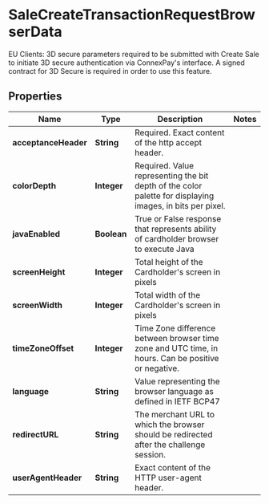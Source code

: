 

# SaleCreateTransactionRequestBrowserData

EU Clients: 3D secure parameters required to be submitted with Create Sale to initiate 3D secure authentication via ConnexPay's interface.   A signed contract for 3D Secure is required in order to use this feature.

## Properties

| Name | Type | Description | Notes |
|------------ | ------------- | ------------- | -------------|
|**acceptanceHeader** | **String** | Required.  Exact content of the http accept header. |  |
|**colorDepth** | **Integer** | Required. Value representing the bit depth of the color palette for displaying images, in bits per pixel. |  |
|**javaEnabled** | **Boolean** | True or False response that represents ability of cardholder browser to execute Java |  |
|**screenHeight** | **Integer** | Total height of the Cardholder&#39;s screen in pixels |  |
|**screenWidth** | **Integer** | Total width of the Cardholder&#39;s screen in pixels |  |
|**timeZoneOffset** | **Integer** | Time Zone difference between browser time zone and UTC time, in hours.  Can be positive or negative. |  |
|**language** | **String** | Value representing the browser language as defined in IETF BCP47 |  |
|**redirectURL** | **String** | The merchant URL to which the browser should be redirected after the challenge session. |  |
|**userAgentHeader** | **String** | Exact content of the HTTP user-agent header. |  |



